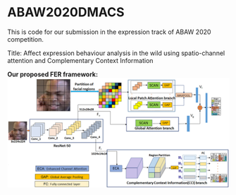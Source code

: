 # ABAW2020DMACS
This is code for our submission in the expression track of ABAW 2020 competition.


Title: Affect expression behaviour analysis in the wild using spatio-channel attention and Complementary Context Information


<strong> Our proposed FER framework:<strong>
![Proposed framework](Images/framework.png)

